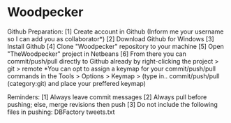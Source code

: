 Woodpecker
==========
Github Preparation:
	[1] Create account in Github (Inform me your username so I can add you as collaborator*)
	[2] Download Github for Windows
	[3] Install Github
	[4] Clone "Woodpecker" repository to your machine
	[5] Open "TheWoodpecker" project in Netbeans
	[6] From there you can commit/push/pull directly to Github already 
		by right-clicking the project > git > remote
		*You can opt to assign a keymap for your commit/push/pull commands in the 
		Tools > Options > Keymap > (type in.. commit/push/pull (category:git) and place your preffered keymap)

Reminders:
	[1] Always leave commit messages
	[2] Always pull before pushing; else, merge revisions then push
	[3] Do not include the following files in pushing:
		DBFactory
		tweets.txt